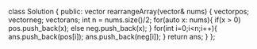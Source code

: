 class Solution {
public:
vector<int> rearrangeArray(vector<int>& nums) {
vector<int>pos;
vector<int>neg;
vector<int>ans;
int n = nums.size()/2;
for(auto x: nums){
if(x > 0)   pos.push_back(x);
else  neg.push_back(x);
}
for(int i=0;i<n;i++){
ans.push_back(pos[i]);
ans.push_back(neg[i]);
}
return ans;
}
};